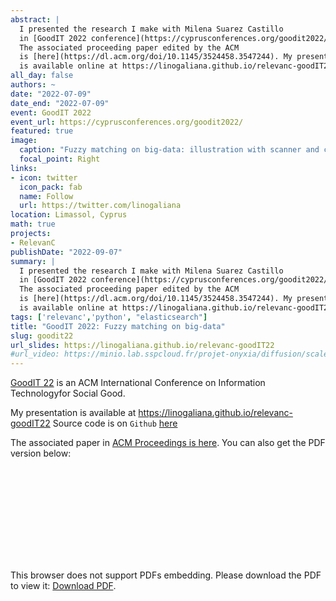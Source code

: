 ```yaml
---
abstract: |
  I presented the research I make with Milena Suarez Castillo
  in [GoodIT 2022 conference](https://cyprusconferences.org/goodit2022/). 
  The associated proceeding paper edited by the ACM
  is [here](https://dl.acm.org/doi/10.1145/3524458.3547244). My presentation
  is available online at https://linogaliana.github.io/relevanc-goodIT22
all_day: false
authors: ~
date: "2022-07-09"
date_end: "2022-07-09"
event: GoodIT 2022
event_url: https://cyprusconferences.org/goodit2022/
featured: true
image:
  caption: "Fuzzy matching on big-data: illustration with scanner and crowd-sourced nutritional datasets"
  focal_point: Right
links:
- icon: twitter
  icon_pack: fab
  name: Follow
  url: https://twitter.com/linogaliana
location: Limassol, Cyprus
math: true
projects:
- RelevanC
publishDate: "2022-09-07"
summary: |
  I presented the research I make with Milena Suarez Castillo
  in [GoodIT 2022 conference](https://cyprusconferences.org/goodit2022/). 
  The associated proceeding paper edited by the ACM
  is [here](https://dl.acm.org/doi/10.1145/3524458.3547244). My presentation
  is available online at https://linogaliana.github.io/relevanc-goodIT22
tags: ['relevanc','python', "elasticsearch"]
title: "GoodIT 2022: Fuzzy matching on big-data"
slug: goodit22
url_slides: https://linogaliana.github.io/relevanc-goodIT22
#url_video: https://minio.lab.sspcloud.fr/projet-onyxia/diffusion/scaleup/20220311-formations.mp4
---
```


[GoodIT 22](https://cyprusconferences.org/goodit2022/)
is an ACM International Conference on Information Technologyfor Social Good.

My presentation is available 
at https://linogaliana.github.io/relevanc-goodIT22
Source code is on `Github` [here](https://github.com/linogaliana/relevanc-goodIT22)

The associated paper in [ACM Proceedings is here](https://dl.acm.org/doi/10.1145/3524458.3547244). You can also get the
PDF version below:

<object data="https://dl.acm.org/doi/pdf/10.1145/3524458.3547244" type="application/pdf" width="700px" height="700px">
    <embed src="https://dl.acm.org/doi/pdf/10.1145/3524458.3547244">
        <p>This browser does not support PDFs embedding. Please download the PDF to view it: <a href="https://dl.acm.org/doi/pdf/10.1145/3524458.3547244">Download PDF</a>.</p>
    </embed>
</object>
